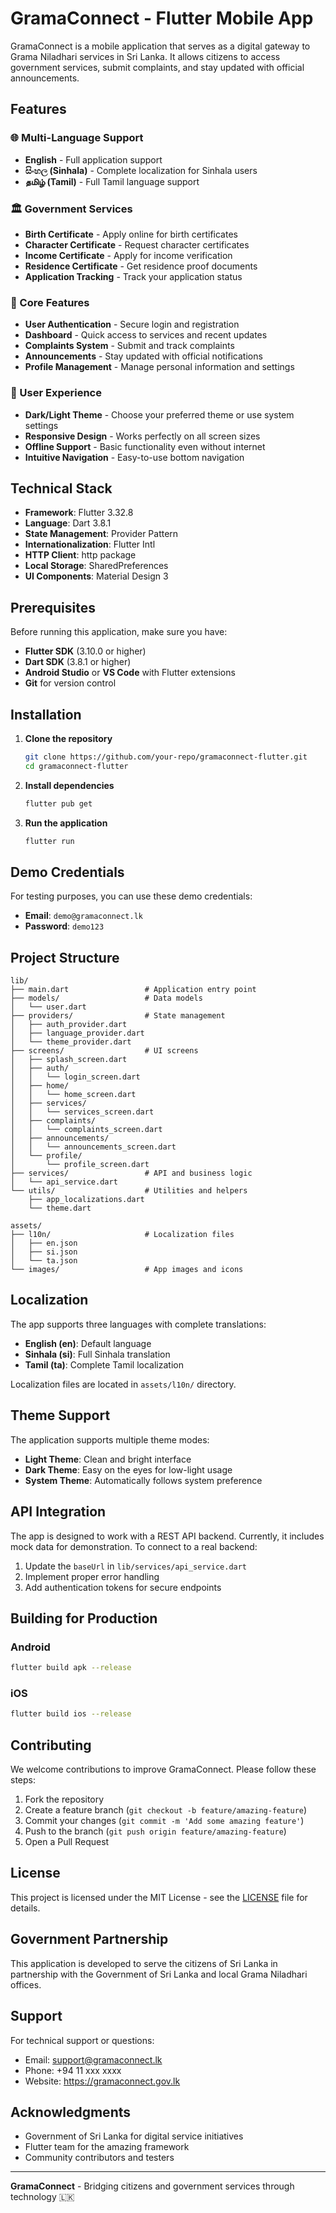 # GramaConnect - Flutter Mobile App

GramaConnect is a mobile application that serves as a digital gateway to Grama Niladhari services in Sri Lanka. It allows citizens to access government services, submit complaints, and stay updated with official announcements.

## Features

### 🌐 Multi-Language Support
- **English** - Full application support
- **සිංහල (Sinhala)** - Complete localization for Sinhala users
- **தமிழ் (Tamil)** - Full Tamil language support

### 🏛️ Government Services
- **Birth Certificate** - Apply online for birth certificates
- **Character Certificate** - Request character certificates
- **Income Certificate** - Apply for income verification
- **Residence Certificate** - Get residence proof documents
- **Application Tracking** - Track your application status

### 📱 Core Features
- **User Authentication** - Secure login and registration
- **Dashboard** - Quick access to services and recent updates
- **Complaints System** - Submit and track complaints
- **Announcements** - Stay updated with official notifications
- **Profile Management** - Manage personal information and settings

### 🎨 User Experience
- **Dark/Light Theme** - Choose your preferred theme or use system settings
- **Responsive Design** - Works perfectly on all screen sizes
- **Offline Support** - Basic functionality even without internet
- **Intuitive Navigation** - Easy-to-use bottom navigation

## Technical Stack

- **Framework**: Flutter 3.32.8
- **Language**: Dart 3.8.1
- **State Management**: Provider Pattern
- **Internationalization**: Flutter Intl
- **HTTP Client**: http package
- **Local Storage**: SharedPreferences
- **UI Components**: Material Design 3

## Prerequisites

Before running this application, make sure you have:

- **Flutter SDK** (3.10.0 or higher)
- **Dart SDK** (3.8.1 or higher)
- **Android Studio** or **VS Code** with Flutter extensions
- **Git** for version control

## Installation

1. **Clone the repository**
   ```bash
   git clone https://github.com/your-repo/gramaconnect-flutter.git
   cd gramaconnect-flutter
   ```

2. **Install dependencies**
   ```bash
   flutter pub get
   ```

3. **Run the application**
   ```bash
   flutter run
   ```

## Demo Credentials

For testing purposes, you can use these demo credentials:

- **Email**: `demo@gramaconnect.lk`
- **Password**: `demo123`

## Project Structure

```
lib/
├── main.dart                 # Application entry point
├── models/                   # Data models
│   └── user.dart
├── providers/                # State management
│   ├── auth_provider.dart
│   ├── language_provider.dart
│   └── theme_provider.dart
├── screens/                  # UI screens
│   ├── splash_screen.dart
│   ├── auth/
│   │   └── login_screen.dart
│   ├── home/
│   │   └── home_screen.dart
│   ├── services/
│   │   └── services_screen.dart
│   ├── complaints/
│   │   └── complaints_screen.dart
│   ├── announcements/
│   │   └── announcements_screen.dart
│   └── profile/
│       └── profile_screen.dart
├── services/                 # API and business logic
│   └── api_service.dart
└── utils/                    # Utilities and helpers
    ├── app_localizations.dart
    └── theme.dart

assets/
├── l10n/                     # Localization files
│   ├── en.json
│   ├── si.json
│   └── ta.json
└── images/                   # App images and icons
```

## Localization

The app supports three languages with complete translations:

- **English (en)**: Default language
- **Sinhala (si)**: Full Sinhala translation
- **Tamil (ta)**: Complete Tamil localization

Localization files are located in `assets/l10n/` directory.

## Theme Support

The application supports multiple theme modes:
- **Light Theme**: Clean and bright interface
- **Dark Theme**: Easy on the eyes for low-light usage
- **System Theme**: Automatically follows system preference

## API Integration

The app is designed to work with a REST API backend. Currently, it includes mock data for demonstration. To connect to a real backend:

1. Update the `baseUrl` in `lib/services/api_service.dart`
2. Implement proper error handling
3. Add authentication tokens for secure endpoints

## Building for Production

### Android
```bash
flutter build apk --release
```

### iOS
```bash
flutter build ios --release
```

## Contributing

We welcome contributions to improve GramaConnect. Please follow these steps:

1. Fork the repository
2. Create a feature branch (`git checkout -b feature/amazing-feature`)
3. Commit your changes (`git commit -m 'Add some amazing feature'`)
4. Push to the branch (`git push origin feature/amazing-feature`)
5. Open a Pull Request

## License

This project is licensed under the MIT License - see the [LICENSE](LICENSE) file for details.

## Government Partnership

This application is developed to serve the citizens of Sri Lanka in partnership with the Government of Sri Lanka and local Grama Niladhari offices.

## Support

For technical support or questions:
- Email: support@gramaconnect.lk
- Phone: +94 11 xxx xxxx
- Website: https://gramaconnect.gov.lk

## Acknowledgments

- Government of Sri Lanka for digital service initiatives
- Flutter team for the amazing framework
- Community contributors and testers

---

**GramaConnect** - Bridging citizens and government services through technology 🇱🇰
